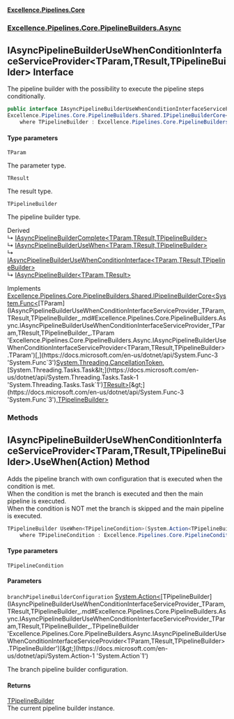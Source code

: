#### [Excellence.Pipelines.Core](Excellence.Pipelines.md 'Excellence.Pipelines')
### [Excellence.Pipelines.Core.PipelineBuilders.Async](Excellence.Pipelines.md#Excellence.Pipelines.Core.PipelineBuilders.Async 'Excellence.Pipelines.Core.PipelineBuilders.Async')

## IAsyncPipelineBuilderUseWhenConditionInterfaceServiceProvider<TParam,TResult,TPipelineBuilder> Interface

The pipeline builder with the possibility to execute the pipeline steps conditionally.

```csharp
public interface IAsyncPipelineBuilderUseWhenConditionInterfaceServiceProvider<TParam,TResult,out TPipelineBuilder> :
Excellence.Pipelines.Core.PipelineBuilders.Shared.IPipelineBuilderCore<System.Func<TParam, System.Threading.CancellationToken, System.Threading.Tasks.Task<TResult>>, TPipelineBuilder>
    where TPipelineBuilder : Excellence.Pipelines.Core.PipelineBuilders.Async.IAsyncPipelineBuilderUseWhenConditionInterfaceServiceProvider<TParam, TResult, TPipelineBuilder>
```
#### Type parameters

<a name='Excellence.Pipelines.Core.PipelineBuilders.Async.IAsyncPipelineBuilderUseWhenConditionInterfaceServiceProvider_TParam,TResult,TPipelineBuilder_.TParam'></a>

`TParam`

The parameter type.

<a name='Excellence.Pipelines.Core.PipelineBuilders.Async.IAsyncPipelineBuilderUseWhenConditionInterfaceServiceProvider_TParam,TResult,TPipelineBuilder_.TResult'></a>

`TResult`

The result type.

<a name='Excellence.Pipelines.Core.PipelineBuilders.Async.IAsyncPipelineBuilderUseWhenConditionInterfaceServiceProvider_TParam,TResult,TPipelineBuilder_.TPipelineBuilder'></a>

`TPipelineBuilder`

The pipeline builder type.

Derived  
&#8627; [IAsyncPipelineBuilderComplete&lt;TParam,TResult,TPipelineBuilder&gt;](IAsyncPipelineBuilderComplete_TParam,TResult,TPipelineBuilder_.md 'Excellence.Pipelines.Core.PipelineBuilders.Async.IAsyncPipelineBuilderComplete<TParam,TResult,TPipelineBuilder>')  
&#8627; [IAsyncPipelineBuilderUseWhen&lt;TParam,TResult,TPipelineBuilder&gt;](IAsyncPipelineBuilderUseWhen_TParam,TResult,TPipelineBuilder_.md 'Excellence.Pipelines.Core.PipelineBuilders.Async.IAsyncPipelineBuilderUseWhen<TParam,TResult,TPipelineBuilder>')  
&#8627; [IAsyncPipelineBuilderUseWhenConditionInterface&lt;TParam,TResult,TPipelineBuilder&gt;](IAsyncPipelineBuilderUseWhenConditionInterface_TParam,TResult,TPipelineBuilder_.md 'Excellence.Pipelines.Core.PipelineBuilders.Async.IAsyncPipelineBuilderUseWhenConditionInterface<TParam,TResult,TPipelineBuilder>')  
&#8627; [IAsyncPipelineBuilder&lt;TParam,TResult&gt;](IAsyncPipelineBuilder_TParam,TResult_.md 'Excellence.Pipelines.Core.PipelineBuilders.IAsyncPipelineBuilder<TParam,TResult>')

Implements [Excellence.Pipelines.Core.PipelineBuilders.Shared.IPipelineBuilderCore&lt;](IPipelineBuilderCore_TPipelineDelegate,TPipelineBuilder_.md 'Excellence.Pipelines.Core.PipelineBuilders.Shared.IPipelineBuilderCore<TPipelineDelegate,TPipelineBuilder>')[System.Func&lt;](https://docs.microsoft.com/en-us/dotnet/api/System.Func-3 'System.Func`3')[TParam](IAsyncPipelineBuilderUseWhenConditionInterfaceServiceProvider_TParam,TResult,TPipelineBuilder_.md#Excellence.Pipelines.Core.PipelineBuilders.Async.IAsyncPipelineBuilderUseWhenConditionInterfaceServiceProvider_TParam,TResult,TPipelineBuilder_.TParam 'Excellence.Pipelines.Core.PipelineBuilders.Async.IAsyncPipelineBuilderUseWhenConditionInterfaceServiceProvider<TParam,TResult,TPipelineBuilder>.TParam')[,](https://docs.microsoft.com/en-us/dotnet/api/System.Func-3 'System.Func`3')[System.Threading.CancellationToken](https://docs.microsoft.com/en-us/dotnet/api/System.Threading.CancellationToken 'System.Threading.CancellationToken')[,](https://docs.microsoft.com/en-us/dotnet/api/System.Func-3 'System.Func`3')[System.Threading.Tasks.Task&lt;](https://docs.microsoft.com/en-us/dotnet/api/System.Threading.Tasks.Task-1 'System.Threading.Tasks.Task`1')[TResult](IAsyncPipelineBuilderUseWhenConditionInterfaceServiceProvider_TParam,TResult,TPipelineBuilder_.md#Excellence.Pipelines.Core.PipelineBuilders.Async.IAsyncPipelineBuilderUseWhenConditionInterfaceServiceProvider_TParam,TResult,TPipelineBuilder_.TResult 'Excellence.Pipelines.Core.PipelineBuilders.Async.IAsyncPipelineBuilderUseWhenConditionInterfaceServiceProvider<TParam,TResult,TPipelineBuilder>.TResult')[&gt;](https://docs.microsoft.com/en-us/dotnet/api/System.Threading.Tasks.Task-1 'System.Threading.Tasks.Task`1')[&gt;](https://docs.microsoft.com/en-us/dotnet/api/System.Func-3 'System.Func`3')[,](IPipelineBuilderCore_TPipelineDelegate,TPipelineBuilder_.md 'Excellence.Pipelines.Core.PipelineBuilders.Shared.IPipelineBuilderCore<TPipelineDelegate,TPipelineBuilder>')[TPipelineBuilder](IAsyncPipelineBuilderUseWhenConditionInterfaceServiceProvider_TParam,TResult,TPipelineBuilder_.md#Excellence.Pipelines.Core.PipelineBuilders.Async.IAsyncPipelineBuilderUseWhenConditionInterfaceServiceProvider_TParam,TResult,TPipelineBuilder_.TPipelineBuilder 'Excellence.Pipelines.Core.PipelineBuilders.Async.IAsyncPipelineBuilderUseWhenConditionInterfaceServiceProvider<TParam,TResult,TPipelineBuilder>.TPipelineBuilder')[&gt;](IPipelineBuilderCore_TPipelineDelegate,TPipelineBuilder_.md 'Excellence.Pipelines.Core.PipelineBuilders.Shared.IPipelineBuilderCore<TPipelineDelegate,TPipelineBuilder>')
### Methods

<a name='Excellence.Pipelines.Core.PipelineBuilders.Async.IAsyncPipelineBuilderUseWhenConditionInterfaceServiceProvider_TParam,TResult,TPipelineBuilder_.UseWhen_TPipelineCondition_(System.Action_TPipelineBuilder_)'></a>

## IAsyncPipelineBuilderUseWhenConditionInterfaceServiceProvider<TParam,TResult,TPipelineBuilder>.UseWhen<TPipelineCondition>(Action<TPipelineBuilder>) Method

Adds the pipeline branch with own configuration that is executed when the condition is met.  
When the condition is met the branch is executed and then the main pipeline is executed.  
When the condition is NOT met the branch is skipped and the main pipeline is executed.

```csharp
TPipelineBuilder UseWhen<TPipelineCondition>(System.Action<TPipelineBuilder> branchPipelineBuilderConfiguration)
    where TPipelineCondition : Excellence.Pipelines.Core.PipelineConditions.IAsyncPipelineCondition<TParam>;
```
#### Type parameters

<a name='Excellence.Pipelines.Core.PipelineBuilders.Async.IAsyncPipelineBuilderUseWhenConditionInterfaceServiceProvider_TParam,TResult,TPipelineBuilder_.UseWhen_TPipelineCondition_(System.Action_TPipelineBuilder_).TPipelineCondition'></a>

`TPipelineCondition`
#### Parameters

<a name='Excellence.Pipelines.Core.PipelineBuilders.Async.IAsyncPipelineBuilderUseWhenConditionInterfaceServiceProvider_TParam,TResult,TPipelineBuilder_.UseWhen_TPipelineCondition_(System.Action_TPipelineBuilder_).branchPipelineBuilderConfiguration'></a>

`branchPipelineBuilderConfiguration` [System.Action&lt;](https://docs.microsoft.com/en-us/dotnet/api/System.Action-1 'System.Action`1')[TPipelineBuilder](IAsyncPipelineBuilderUseWhenConditionInterfaceServiceProvider_TParam,TResult,TPipelineBuilder_.md#Excellence.Pipelines.Core.PipelineBuilders.Async.IAsyncPipelineBuilderUseWhenConditionInterfaceServiceProvider_TParam,TResult,TPipelineBuilder_.TPipelineBuilder 'Excellence.Pipelines.Core.PipelineBuilders.Async.IAsyncPipelineBuilderUseWhenConditionInterfaceServiceProvider<TParam,TResult,TPipelineBuilder>.TPipelineBuilder')[&gt;](https://docs.microsoft.com/en-us/dotnet/api/System.Action-1 'System.Action`1')

The branch pipeline builder configuration.

#### Returns
[TPipelineBuilder](IAsyncPipelineBuilderUseWhenConditionInterfaceServiceProvider_TParam,TResult,TPipelineBuilder_.md#Excellence.Pipelines.Core.PipelineBuilders.Async.IAsyncPipelineBuilderUseWhenConditionInterfaceServiceProvider_TParam,TResult,TPipelineBuilder_.TPipelineBuilder 'Excellence.Pipelines.Core.PipelineBuilders.Async.IAsyncPipelineBuilderUseWhenConditionInterfaceServiceProvider<TParam,TResult,TPipelineBuilder>.TPipelineBuilder')  
The current pipeline builder instance.